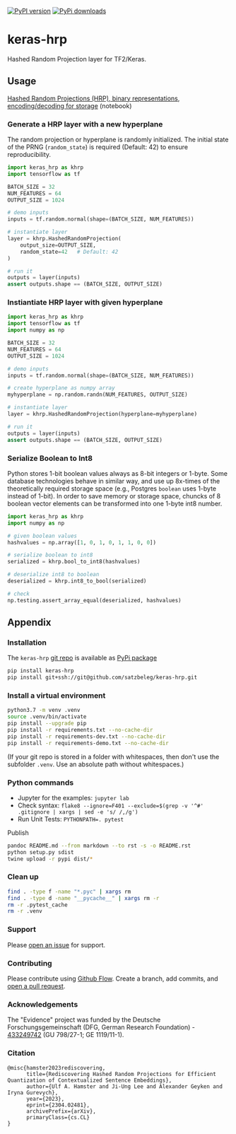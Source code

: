 [![PyPI version](https://badge.fury.io/py/keras-hrp.svg)](https://badge.fury.io/py/keras-hrp)
[![PyPi downloads](https://img.shields.io/pypi/dm/keras-hrp)](https://img.shields.io/pypi/dm/keras-hrp)


# keras-hrp
Hashed Random Projection layer for TF2/Keras.

## Usage
<a href="demo/Hashed Random Projections.ipynb">Hashed Random Projections (HRP), binary representations, encoding/decoding for storage</a> (notebook)


### Generate a HRP layer with a new hyperplane
The random projection or hyperplane is randomly initialized.
The initial state of the PRNG (`random_state`) is required (Default: 42) to ensure reproducibility.

```py
import keras_hrp as khrp
import tensorflow as tf

BATCH_SIZE = 32
NUM_FEATURES = 64
OUTPUT_SIZE = 1024

# demo inputs
inputs = tf.random.normal(shape=(BATCH_SIZE, NUM_FEATURES))

# instantiate layer 
layer = khrp.HashedRandomProjection(
    output_size=OUTPUT_SIZE,
    random_state=42   # Default: 42
)

# run it
outputs = layer(inputs)
assert outputs.shape == (BATCH_SIZE, OUTPUT_SIZE)
```


### Instiantiate HRP layer with given hyperplane

```py
import keras_hrp as khrp
import tensorflow as tf
import numpy as np

BATCH_SIZE = 32
NUM_FEATURES = 64
OUTPUT_SIZE = 1024

# demo inputs
inputs = tf.random.normal(shape=(BATCH_SIZE, NUM_FEATURES))

# create hyperplane as numpy array
myhyperplane = np.random.randn(NUM_FEATURES, OUTPUT_SIZE)

# instantiate layer 
layer = khrp.HashedRandomProjection(hyperplane=myhyperplane)

# run it
outputs = layer(inputs)
assert outputs.shape == (BATCH_SIZE, OUTPUT_SIZE)

```


### Serialize Boolean to Int8
Python stores 1-bit boolean values always as 8-bit integers or 1-byte. 
Some database technologies behave in similar way, and use up 8x-times of the theoretically required storage space (e.g., Postgres `boolean` uses 1-byte instead of 1-bit).
In order to save memory or storage space, chuncks of 8 boolean vector elements can be transformed into one 1-byte int8 number.

```py
import keras_hrp as khrp
import numpy as np

# given boolean values
hashvalues = np.array([1, 0, 1, 0, 1, 1, 0, 0])

# serialize boolean to int8
serialized = khrp.bool_to_int8(hashvalues)

# deserialize int8 to boolean
deserialized = khrp.int8_to_bool(serialized)

# check
np.testing.assert_array_equal(deserialized, hashvalues)
```


## Appendix

### Installation
The `keras-hrp` [git repo](http://github.com/satzbeleg/keras-hrp) is available as [PyPi package](https://pypi.org/project/keras-hrp)

```sh
pip install keras-hrp
pip install git+ssh://git@github.com/satzbeleg/keras-hrp.git
```

### Install a virtual environment

```sh
python3.7 -m venv .venv
source .venv/bin/activate
pip install --upgrade pip
pip install -r requirements.txt --no-cache-dir
pip install -r requirements-dev.txt --no-cache-dir
pip install -r requirements-demo.txt --no-cache-dir
```

(If your git repo is stored in a folder with whitespaces, then don't use the subfolder `.venv`. Use an absolute path without whitespaces.)

### Python commands

* Jupyter for the examples: `jupyter lab`
* Check syntax: `flake8 --ignore=F401 --exclude=$(grep -v '^#' .gitignore | xargs | sed -e 's/ /,/g')`
* Run Unit Tests: `PYTHONPATH=. pytest`

Publish

```sh
pandoc README.md --from markdown --to rst -s -o README.rst
python setup.py sdist 
twine upload -r pypi dist/*
```

### Clean up 

```sh
find . -type f -name "*.pyc" | xargs rm
find . -type d -name "__pycache__" | xargs rm -r
rm -r .pytest_cache
rm -r .venv
```


### Support
Please [open an issue](https://github.com/satzbeleg/keras-hrp/issues/new) for support.


### Contributing
Please contribute using [Github Flow](https://guides.github.com/introduction/flow/). Create a branch, add commits, and [open a pull request](https://github.com/satzbeleg/keras-hrp/compare/).

### Acknowledgements
The "Evidence" project was funded by the Deutsche Forschungsgemeinschaft (DFG, German Research Foundation) - [433249742](https://gepris.dfg.de/gepris/projekt/433249742) (GU 798/27-1; GE 1119/11-1).

### Citation

```
@misc{hamster2023rediscovering,
      title={Rediscovering Hashed Random Projections for Efficient Quantization of Contextualized Sentence Embeddings}, 
      author={Ulf A. Hamster and Ji-Ung Lee and Alexander Geyken and Iryna Gurevych},
      year={2023},
      eprint={2304.02481},
      archivePrefix={arXiv},
      primaryClass={cs.CL}
}
```
